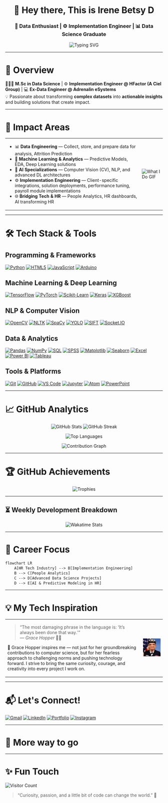 <!-- Profile Header -->
<h1 align="center">👋 Hey there, This is Irene Betsy D</h1>
<h3 align="center">🚀 Data Enthusiast | ⚙️ Implementation Engineer | 📊 Data Science Graduate</h3>

<!-- Moving Text -->
<p align="center">
  <img src="https://readme-typing-svg.herokuapp.com?font=Fira+Code&size=22&pause=1000&color=FF61F6&width=450&lines=🔍+Turning+Data+into+Decisions;📊+From+Raw+Data+to+Insights;🤝+Bridging+Tech+%26+Business" alt="Typing SVG" />
</p>

---

# 📝 Overview
👩🏻‍🎓 **M.Sc in Data Science** | ⚙️ **Implementation Engineer @ HFactor (A Ciel Group)** | 💻 **Ex-Data Engineer @ Adrenalin eSystems**  
💡 Passionate about transforming **complex datasets** into **actionable insights** and building solutions that create impact.

---


# 💼 Impact Areas
<table>
<tr>
  <td>
    <ul>
      <li>📊 <strong>Data Engineering</strong> — Collect, store, and prepare data for analysis, Attrition Prediction</li>
      <li>🤖 <strong>Machine Learning & Analytics</strong> — Predictive Models, EDA, Deep Learning solutions</li>
      <li>🧠 <strong>AI Specializations</strong> — Computer Vision (CV), NLP, and advanced DL architectures</li>
      <li>⚙️ <strong>Implementation Engineering</strong> — Client-specific integrations, solution deployments, performance tuning, payroll module implementations</li>
      <li>🌐 <strong>Bridging Tech & HR</strong> — People Analytics, HR dashboards, AI transforming HR</li>
    </ul>
  </td>
  <td>
    <img src="Assets\My_Toolbox.gif" alt="What I Do GIF" width="300" height="300"/>
  </td>
</tr>
</table>


---

# 🛠 Tech Stack & Tools
<!-- Badges with Links -->

## Programming & Frameworks
[![Python](https://img.shields.io/badge/Python-3776AB?style=for-the-badge&logo=python&logoColor=white)](https://www.python.org/)
[![HTML5](https://img.shields.io/badge/HTML5-E34F26?style=for-the-badge&logo=html5&logoColor=white)](https://developer.mozilla.org/en-US/docs/Web/HTML)
[![JavaScript](https://img.shields.io/badge/JavaScript-F7DF1E?style=for-the-badge&logo=javascript&logoColor=black)](https://developer.mozilla.org/en-US/docs/Web/JavaScript)
[![Arduino](https://img.shields.io/badge/Arduino-00979D?style=for-the-badge&logo=arduino&logoColor=white)](https://www.arduino.cc/)

## Machine Learning & Deep Learning
[![TensorFlow](https://img.shields.io/badge/TensorFlow-FF6F00?style=for-the-badge&logo=tensorflow&logoColor=white)](https://www.tensorflow.org/)
[![PyTorch](https://img.shields.io/badge/PyTorch-EE4C2C?style=for-the-badge&logo=pytorch&logoColor=white)](https://pytorch.org/)
[![Scikit-Learn](https://img.shields.io/badge/scikit--learn-F7931E?style=for-the-badge&logo=scikitlearn&logoColor=white)](https://scikit-learn.org/)
[![Keras](https://img.shields.io/badge/Keras-D00000?style=for-the-badge&logo=keras&logoColor=white)](https://keras.io/)
[![XGBoost](https://img.shields.io/badge/XGBoost-FF9900?style=for-the-badge&logo=xgboost&logoColor=white)](https://xgboost.readthedocs.io/)

## NLP & Computer Vision
[![OpenCV](https://img.shields.io/badge/OpenCV-5C3EE8?style=for-the-badge&logo=opencv&logoColor=white)](https://opencv.org/)
[![NLTK](https://img.shields.io/badge/NLTK-4B8BBE?style=for-the-badge&logo=python&logoColor=white)](https://www.nltk.org/)
[![SpaCy](https://img.shields.io/badge/SpaCy-09A3AC?style=for-the-badge&logo=spacy&logoColor=white)](https://spacy.io/)
[![YOLO](https://img.shields.io/badge/YOLO-FF0000?style=for-the-badge&logo=python&logoColor=white)](https://github.com/AlexeyAB/darknet)
[![SIFT](https://img.shields.io/badge/SIFT-007ACC?style=for-the-badge&logo=opencv&logoColor=white)](https://docs.opencv.org/master/da/df5/tutorial_py_sift_intro.html)
[![Socket.IO](https://img.shields.io/badge/Socket.IO-010101?style=for-the-badge&logo=socketdotio&logoColor=white)](https://socket.io/)

## Data & Analytics
[![Pandas](https://img.shields.io/badge/Pandas-150458?style=for-the-badge&logo=pandas&logoColor=white)](https://pandas.pydata.org/)
[![NumPy](https://img.shields.io/badge/NumPy-013243?style=for-the-badge&logo=numpy&logoColor=white)](https://numpy.org/)
[![SQL](https://img.shields.io/badge/SQL-4479A1?style=for-the-badge&logo=mysql&logoColor=white)](https://www.mysql.com/)
[![SPSS](https://img.shields.io/badge/SPSS-1C2D5C?style=for-the-badge&logo=spss&logoColor=white)](https://www.ibm.com/products/spss-statistics)
[![Matplotlib](https://img.shields.io/badge/Matplotlib-11557C?style=for-the-badge&logo=matplotlib&logoColor=white)](https://matplotlib.org/)
[![Seaborn](https://img.shields.io/badge/Seaborn-4C72B0?style=for-the-badge&logo=seaborn&logoColor=white)](https://seaborn.pydata.org/)
[![Excel](https://img.shields.io/badge/Microsoft_Excel-217346?style=for-the-badge&logo=microsoft-excel&logoColor=white)](https://www.microsoft.com/en-us/microsoft-365/excel)
[![Power BI](https://img.shields.io/badge/Power_BI-F2C811?style=for-the-badge&logo=microsoft-power-bi&logoColor=black)](https://powerbi.microsoft.com/)
[![Tableau](https://img.shields.io/badge/Tableau-E97627?style=for-the-badge&logo=tableau&logoColor=white)](https://www.tableau.com/)


## Tools & Platforms
[![Git](https://img.shields.io/badge/Git-F05032?style=for-the-badge&logo=git&logoColor=white)](https://git-scm.com/)
[![GitHub](https://img.shields.io/badge/GitHub-181717?style=for-the-badge&logo=github&logoColor=white)](https://github.com/)
[![VS Code](https://img.shields.io/badge/VS%20Code-007ACC?style=for-the-badge&logo=visual-studio-code&logoColor=white)](https://code.visualstudio.com/)
[![Jupyter](https://img.shields.io/badge/Jupyter-F37626?style=for-the-badge&logo=jupyter&logoColor=white)](https://jupyter.org/)
[![Atom](https://img.shields.io/badge/Atom-66595C?style=for-the-badge&logo=atom&logoColor=white)](https://atom-editor.cc/)
[![PowerPoint](https://img.shields.io/badge/Microsoft_PowerPoint-D24726?style=for-the-badge&logo=microsoft-powerpoint&logoColor=white)](https://www.microsoft.com/en-us/microsoft-365/powerpoint)


---

# 📈 GitHub Analytics
<p align="center">
  <img src="https://github-readme-stats.vercel.app/api?username=irenebetsy&show_icons=true&theme=radical" alt="GitHub Stats" />
  <img src="https://github-readme-streak-stats.herokuapp.com/?user=irenebetsy&theme=radical" alt="GitHub Streak" />
</p>
<p align="center">
  <img src="https://github-readme-stats.vercel.app/api/top-langs/?username=irenebetsy&layout=compact&theme=radical" alt="Top Languages" />
</p>
<p align="center">
  <img src="https://github-profile-summary-cards.vercel.app/api/cards/profile-details?username=irenebetsy&theme=radical" alt="Contribution Graph" />
</p>

---

# 🏆 GitHub Achievements
<p align="center">
  <img src="https://github-profile-trophy.vercel.app/?username=irenebetsy&theme=dracula&column=4" alt="Trophies" />
</p>

---

## ⏳ Weekly Development Breakdown
<p align="center">
  <img src="https://github-readme-stats.vercel.app/api/wakatime?username=irenebetsy&layout=compact&theme=radical" alt="Wakatime Stats" />
</p>

---

# 📌 Career Focus
```mermaid
flowchart LR
    A[HR Tech Industry] --> B[Implementation Engineering]
    B --> C[People Analytics]
    C --> D[Advanced Data Science Projects]
    D --> E[AI & Predictive Modeling in HR]
```

---


# 💡 My Tech Inspiration
<table>
<tr>
  <td>
    <blockquote>
      “The most damaging phrase in the language is: ‘It’s always been done that way.’”<br>
      — <em>Grace Hopper</em> 👩‍💻
    </blockquote>
    <p>💖 Grace Hopper inspires me — not just for her groundbreaking contributions to computer science, but for her fearless approach to challenging norms and pushing technology forward. I strive to bring the same curiosity, courage, and creativity into every project I work on.</p>
  </td>
  <td>
    <img src="Assets\Grace_Hopper.jpg" alt="Grace Hopper" width="300"/>
  </td>
</tr>
</table>


---

# 📬 Let's Connect!

[![Gmail](https://img.shields.io/badge/Gmail-D14836?style=for-the-badge&logo=gmail&logoColor=white)](mailto:betsydelvin@gmail.com)
[![LinkedIn](https://img.shields.io/badge/LinkedIn-0077B5?style=for-the-badge&logo=linkedin&logoColor=white)](https://linkedin.com/in/irene-betsy-d-476b2225a)
[![Portfolio](https://img.shields.io/badge/Portfolio-FF7139?style=for-the-badge&logo=firefox&logoColor=white)](https://irenebetsy.github.io/Portfolio/)
[![Instagram](https://img.shields.io/badge/Instagram-E4405F?style=for-the-badge&logo=instagram&logoColor=white)](https://instagram.com/irene-betsy-d/datronix.ai)

---

# 🔭 More way to go

---


# ✨ Fun Touch
![Visitor Count](https://komarev.com/ghpvc/?username=irenebetsy&color=blueviolet)

> “Curiosity, passion, and a little bit of code can change the world.” 🚀
